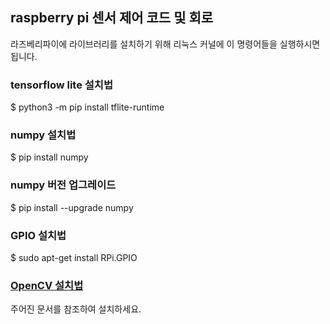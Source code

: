 ## raspberry pi 센서 제어 코드 및 회로
라즈베리파이에 라이브러리를 설치하기 위해 리눅스 커널에 이 명령어들을 실행하시면 됩니다.
### tensorflow lite 설치법
  $ python3 -m pip install tflite-runtime
### numpy 설치법
  $ pip install numpy
### numpy 버전 업그레이드
  $ pip install --upgrade numpy
### GPIO 설치법
  $ sudo apt-get install RPi.GPIO
### [OpenCV 설치법](https://qengineering.eu/install-opencv-4.5-on-raspberry-pi-4.html)
주어진 문서를 참조하여 설치하세요.
